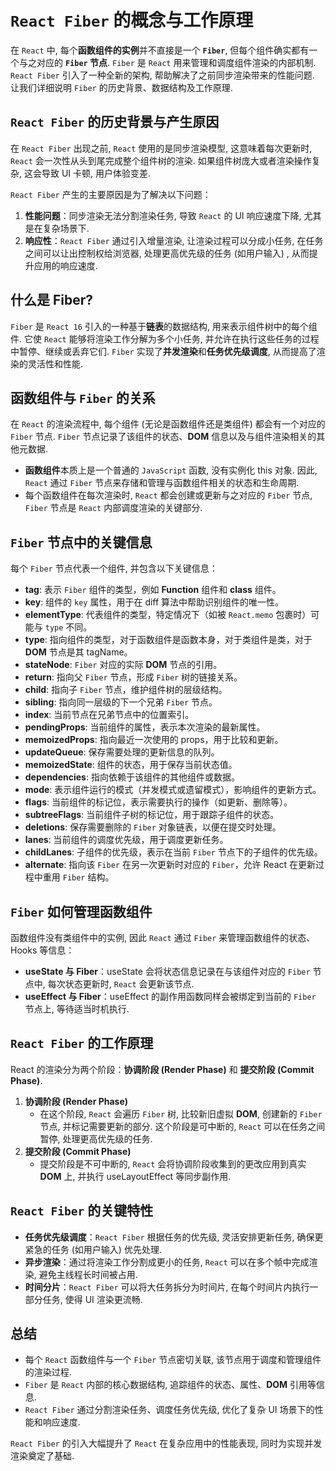 # `React Fiber` 的概念与工作原理

在 `React` 中, 每个**函数组件的实例**并不直接是一个 **`Fiber`**, 但每个组件确实都有一个与之对应的 **`Fiber` 节点**. `Fiber` 是 `React` 用来管理和调度组件渲染的内部机制. `React Fiber` 引入了一种全新的架构, 帮助解决了之前同步渲染带来的性能问题. 让我们详细说明 `Fiber` 的历史背景、数据结构及工作原理.

## **`React Fiber` 的历史背景与产生原因**

在 `React Fiber` 出现之前, `React` 使用的是同步渲染模型, 这意味着每次更新时, `React` 会一次性从头到尾完成整个组件树的渲染. 如果组件树庞大或者渲染操作复杂, 这会导致 UI 卡顿, 用户体验变差.

`React Fiber` 产生的主要原因是为了解决以下问题：

1. **性能问题**：同步渲染无法分割渲染任务, 导致 `React` 的 UI 响应速度下降, 尤其是在复杂场景下.
2. **响应性**：`React Fiber` 通过引入增量渲染, 让渲染过程可以分成小任务, 在任务之间可以让出控制权给浏览器, 处理更高优先级的任务 (如用户输入) , 从而提升应用的响应速度.

## **什么是 Fiber?**

`Fiber` 是 `React 16` 引入的一种基于**链表**的数据结构, 用来表示组件树中的每个组件. 它使 `React` 能够将渲染工作分解为多个小任务, 并允许在执行这些任务的过程中暂停、继续或丢弃它们. `Fiber` 实现了**并发渲染**和**任务优先级调度**, 从而提高了渲染的灵活性和性能.

## **函数组件与 `Fiber` 的关系**

在 `React` 的渲染流程中, 每个组件 (无论是函数组件还是类组件) 都会有一个对应的 `Fiber` 节点. `Fiber` 节点记录了该组件的状态、**DOM** 信息以及与组件渲染相关的其他元数据.

- **函数组件**本质上是一个普通的 `JavaScript` 函数, 没有实例化 this 对象. 因此, `React` 通过 `Fiber` 节点来存储和管理与函数组件相关的状态和生命周期.
- 每个函数组件在每次渲染时, `React` 都会创建或更新与之对应的 `Fiber` 节点, `Fiber` 节点是 `React` 内部调度渲染的关键部分.

## **`Fiber` 节点中的关键信息**

每个 `Fiber` 节点代表一个组件, 并包含以下关键信息：

- **tag**: 表示 `Fiber` 组件的类型，例如 **Function** 组件和 **class** 组件。
- **key**: 组件的 `key` 属性，用于在 diff 算法中帮助识别组件的唯一性。
- **elementType**: 代表组件的类型，特定情况下（如被 `React.memo` 包裹时）可能与 `type` 不同。
- **type**: 指向组件的类型，对于函数组件是函数本身，对于类组件是类，对于 **DOM** 节点是其 tagName。
- **stateNode**: `Fiber` 对应的实际 **DOM** 节点的引用。
- **return**: 指向父 `Fiber` 节点，形成 `Fiber` 树的链接关系。
- **child**: 指向子 `Fiber` 节点，维护组件树的层级结构。
- **sibling**: 指向同一层级的下一个兄弟 `Fiber` 节点。
- **index**: 当前节点在兄弟节点中的位置索引。
- **pendingProps**: 当前组件的属性，表示本次渲染的最新属性。
- **memoizedProps**: 指向最近一次使用的 props，用于比较和更新。
- **updateQueue**: 保存需要处理的更新信息的队列。
- **memoizedState**: 组件的状态，用于保存当前状态值。
- **dependencies**: 指向依赖于该组件的其他组件或数据。
- **mode**: 表示组件运行的模式（并发模式或遗留模式），影响组件的更新方式。
- **flags**: 当前组件的标记位，表示需要执行的操作（如更新、删除等）。
- **subtreeFlags**: 当前组件子树的标记位，用于跟踪子组件的状态。
- **deletions**: 保存需要删除的 `Fiber` 对象链表，以便在提交时处理。
- **lanes**: 当前组件的调度优先级，用于调度更新任务。
- **childLanes**: 子组件的优先级，表示在当前 `Fiber` 节点下的子组件的优先级。
- **alternate**: 指向该 `Fiber` 在另一次更新时对应的 `Fiber`，允许 React 在更新过程中重用 `Fiber` 结构。

## **`Fiber` 如何管理函数组件**

函数组件没有类组件中的实例, 因此 `React` 通过 `Fiber` 来管理函数组件的状态、Hooks 等信息：

- **useState 与 Fiber**：useState 会将状态信息记录在与该组件对应的 `Fiber` 节点中, 每次状态更新时, `React` 会更新该节点.
- **useEffect 与 Fiber**：useEffect 的副作用函数同样会被绑定到当前的 `Fiber` 节点上, 等待适当时机执行.

## **`React Fiber` 的工作原理**

React 的渲染分为两个阶段：**协调阶段 (Render Phase)** 和 **提交阶段 (Commit Phase)**.

1. **协调阶段 (Render Phase)**
   - 在这个阶段, `React` 会遍历 `Fiber` 树, 比较新旧虚拟 **DOM**, 创建新的 `Fiber` 节点, 并标记需要更新的部分. 这个阶段是可中断的, `React` 可以在任务之间暂停, 处理更高优先级的任务.
2. **提交阶段 (Commit Phase)**
   - 提交阶段是不可中断的, `React` 会将协调阶段收集到的更改应用到真实 **DOM** 上, 并执行 useLayoutEffect 等同步副作用.

## **`React Fiber` 的关键特性**

- **任务优先级调度**：`React Fiber` 根据任务的优先级, 灵活安排更新任务, 确保更紧急的任务 (如用户输入) 优先处理.
- **异步渲染**：通过将渲染工作分割成更小的任务, `React` 可以在多个帧中完成渲染, 避免主线程长时间被占用.
- **时间分片**：`React Fiber` 可以将大任务拆分为时间片, 在每个时间片内执行一部分任务, 使得 UI 渲染更流畅.

## **总结**

- 每个 `React` 函数组件与一个 `Fiber` 节点密切关联, 该节点用于调度和管理组件的渲染过程.
- `Fiber` 是 `React` 内部的核心数据结构, 追踪组件的状态、属性、**DOM** 引用等信息.
- `React Fiber` 通过分割渲染任务、调度任务优先级, 优化了复杂 UI 场景下的性能和响应速度.

`React Fiber` 的引入大幅提升了 `React` 在复杂应用中的性能表现, 同时为实现并发渲染奠定了基础.
